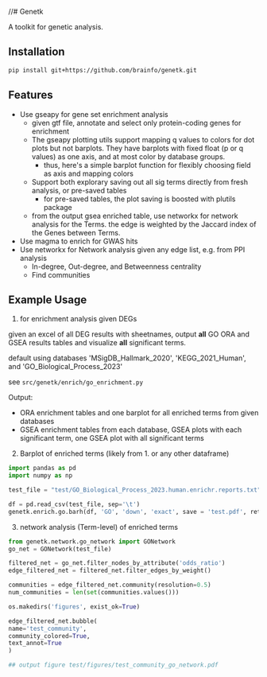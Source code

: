//# Genetk

A toolkit for genetic analysis.

## Installation

```bash
pip install git+https://github.com/brainfo/genetk.git
```

## Features

- Use gseapy for gene set enrichment analysis
  - given gtf file, annotate and select only protein-coding genes for enrichment
  - The gseapy plotting utils support mapping q values to colors for dot plots but not barplots. They have barplots with fixed float (p or q values) as one axis, and at most color by database groups.
    - thus, here's a simple barplot function for flexibly choosing field as axis and mapping colors
  - Support both explorary saving out all sig terms directly from fresh analysis, or pre-saved tables
    - for pre-saved tables, the plot saving is boosted with plutils package
  - from the output gsea enriched table, use networkx for network analysis for the Terms. the edge is weighted by the Jaccard index of the Genes between Terms.
- Use magma to enrich for GWAS hits
- Use networkx for Network analysis given any edge list, e.g. from PPI analysis
  - In-degree, Out-degree, and Betweenness centrality
  - Find communities

## Example Usage

1. for enrichment analysis given DEGs

given an excel of all DEG results with sheetnames, output **all** GO ORA and GSEA results tables and visualize **all** significant terms.

default using databases 'MSigDB_Hallmark_2020', 'KEGG_2021_Human', and 'GO_Biological_Process_2023'

see `src/genetk/enrich/go_enrichment.py`

Output:
  - ORA enrichment tables and one barplot for all enriched terms from given databases
  - GSEA enrichment tables from each database, GSEA plots with each significant term, one GSEA plot with all significant terms

2. Barplot of enriched terms (likely from 1. or any other dataframe)
   
  ```python
  import pandas as pd
  import numpy as np

  test_file = "test/GO_Biological_Process_2023.human.enrichr.reports.txt" 
  ```

  ```python
  df = pd.read_csv(test_file, sep='\t')
  genetk.enrich.go.barh(df, 'GO', 'down', 'exact', save = 'test.pdf', return_ax=False)
  ```


3. network analysis (Term-level) of enriched terms
 
  ```python
  from genetk.network.go_network import GONetwork
  go_net = GONetwork(test_file)

  filtered_net = go_net.filter_nodes_by_attribute('odds_ratio')
  edge_filtered_net = filtered_net.filter_edges_by_weight()

  communities = edge_filtered_net.community(resolution=0.5)
  num_communities = len(set(communities.values()))

  os.makedirs('figures', exist_ok=True)

  edge_filtered_net.bubble(
  name='test_community',
  community_colored=True,
  text_annot=True
  )

  ## output figure test/figures/test_community_go_network.pdf
  ```

